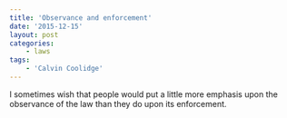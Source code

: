 ```yaml
---
title: 'Observance and enforcement'
date: '2015-12-15'
layout: post
categories:
    - laws
tags:
    - 'Calvin Coolidge'
---
```


I sometimes wish that people would put a little more emphasis upon the observance of the law than they do upon its enforcement.